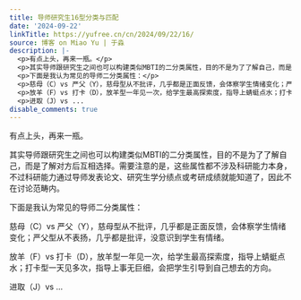 ```yaml
---
title: 导师研究生16型分类与匹配
date: '2024-09-22'
linkTitle: https://yufree.cn/cn/2024/09/22/16/
source: 博客 on Miao Yu | 于淼
description: |-
  <p>有点上头，再来一瓶。</p>
  <p>其实导师跟研究生之间也可以构建类似MBTI的二分类属性，目的不是为了了解自己，而是了解对方后互相选择。需要注意的是，这些属性都不涉及科研能力本身，不过科研能力通过导师发表论文、研究生学分绩点或考研成绩就能知道了，因此不在讨论范畴内。</p>
  <p>下面是我认为常见的导师二分类属性：</p>
  <p>慈母（C）vs 严父（Y），慈母型从不批评，几乎都是正面反馈，会体察学生情绪变化；严父型从不表扬，几乎都是批评，没意识到学生有情绪。</p>
  <p>放羊（F）vs 打卡（D），放羊型一年见一次，给学生最高探索度，指导上蜻蜓点水；打卡型一天见多次，指导上事无巨细，会把学生引导到自己想去的方向。</p>
  <p>进取（J）vs ...
disable_comments: true
---
```

<p>有点上头，再来一瓶。</p>
<p>其实导师跟研究生之间也可以构建类似MBTI的二分类属性，目的不是为了了解自己，而是了解对方后互相选择。需要注意的是，这些属性都不涉及科研能力本身，不过科研能力通过导师发表论文、研究生学分绩点或考研成绩就能知道了，因此不在讨论范畴内。</p>
<p>下面是我认为常见的导师二分类属性：</p>
<p>慈母（C）vs 严父（Y），慈母型从不批评，几乎都是正面反馈，会体察学生情绪变化；严父型从不表扬，几乎都是批评，没意识到学生有情绪。</p>
<p>放羊（F）vs 打卡（D），放羊型一年见一次，给学生最高探索度，指导上蜻蜓点水；打卡型一天见多次，指导上事无巨细，会把学生引导到自己想去的方向。</p>
<p>进取（J）vs ...